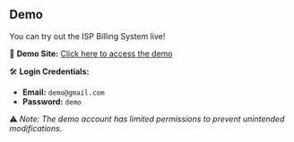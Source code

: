 

## Demo

You can try out the ISP Billing System live!  

🔗 **Demo Site:** [Click here to access the demo](https://demo.aitechs.co.ke)  

🛠 **Login Credentials:**  
- **Email:** `demo@gmail.com`  
- **Password:** `demo`  

⚠️ _Note: The demo account has limited permissions to prevent unintended modifications._  




